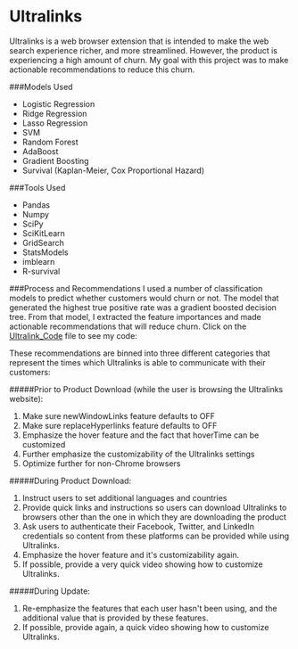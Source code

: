 # Ultralinks

Ultralinks is a web browser extension that is intended to make the web search experience richer, and more streamlined. However,
the product is experiencing a high amount of churn. My goal with this project was to make actionable recommendations to reduce
this churn. 

###Models Used
* Logistic Regression
* Ridge Regression
* Lasso Regression
* SVM
* Random Forest
* AdaBoost
* Gradient Boosting
* Survival (Kaplan-Meier, Cox Proportional Hazard)

###Tools Used
* Pandas
* Numpy
* SciPy
* SciKitLearn
* GridSearch
* StatsModels
* imblearn
* R-survival

###Process and Recommendations
I used a number of classification models to predict whether customers would churn or not. The model that generated the highest
true positive rate was a gradient boosted decision tree. From that model, I extracted the feature importances and made
actionable recommendations that will reduce churn. Click on the [Ultralink_Code](https://github.com/Shimonzu/Ultralinks/blob/master/Ultralinks_Code.py) file to see my code:

These recommendations are binned into three different categories that represent the times which Ultralinks is able to communicate
with their customers:

#####Prior to Product Download (while the user is browsing the Ultralinks website):  
1.  Make sure newWindowLinks feature defaults to OFF  
2.  Make sure replaceHyperlinks feature defaults to OFF  
3.  Emphasize the hover feature and the fact that hoverTime can be customized  
4.  Further emphasize the customizability of the Ultralinks settings  
5.  Optimize further for non-Chrome browsers  

#####During Product Download:  
1. Instruct users to set additional languages and countries  
2. Provide quick links and instructions so users can download Ultralinks to browsers other than the one in which they are
downloading the product  
3. Ask users to authenticate their Facebook, Twitter, and LinkedIn credentials so content from these platforms can be provided while using Ultralinks.  
4. Emphasize the hover feature and it's customizability again.  
5. If possible, provide a very quick video showing how to customize Ultralinks.  

#####During Update:  
1. Re-emphasize the features that each user hasn't been using, and the additional value that is provided by these features.  
2. If possible, provide again, a quick video showing how to customize Ultralinks.  
